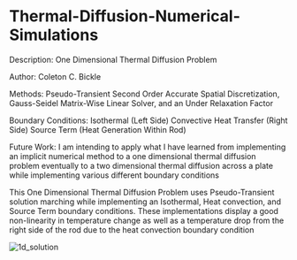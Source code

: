 # Thermal-Diffusion-Numerical-Simulations


Description: One Dimensional Thermal Diffusion Problem

Author: Coleton C. Bickle

Methods:
    Pseudo-Transient Second Order Accurate Spatial Discretization,
    Gauss-Seidel Matrix-Wise Linear Solver,
    and an Under Relaxation Factor
    
Boundary Conditions:
    Isothermal (Left Side)
    Convective Heat Transfer (Right Side)
    Source Term (Heat Generation Within Rod)
    
Future Work:
    I am intending to apply what I have learned from implementing an implicit
    numerical method to a one dimensional thermal diffusion problem eventually
    to a two dimensional thermal diffusion across a plate while implementing
    various different boundary conditions

This One Dimensional Thermal Diffusion Problem uses Pseudo-Transient solution marching while implementing an Isothermal, Heat convection, and Source Term boundary conditions.
These implementations display a good non-linearity in temperature change as well as a temperature drop from the right side of the rod due to the heat convection boundary condition


![1d_solution](https://github.com/coletonbickle/Thermal-Diffusion-Numerical-Simulations/assets/91445808/28a664cf-40e5-445c-a490-eb51bc92d79b)


